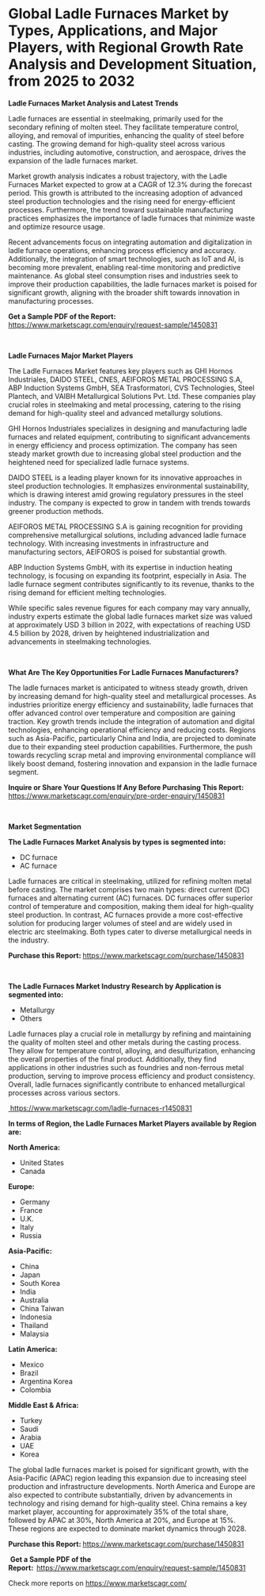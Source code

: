 <p><h1>Global Ladle Furnaces Market by Types, Applications, and Major Players, with Regional Growth Rate Analysis and Development Situation, from 2025 to 2032</h1></p><p><strong>Ladle Furnaces Market Analysis and Latest Trends</strong></p>
<p><p>Ladle furnaces are essential in steelmaking, primarily used for the secondary refining of molten steel. They facilitate temperature control, alloying, and removal of impurities, enhancing the quality of steel before casting. The growing demand for high-quality steel across various industries, including automotive, construction, and aerospace, drives the expansion of the ladle furnaces market.</p><p>Market growth analysis indicates a robust trajectory, with the Ladle Furnaces Market expected to grow at a CAGR of 12.3% during the forecast period. This growth is attributed to the increasing adoption of advanced steel production technologies and the rising need for energy-efficient processes. Furthermore, the trend toward sustainable manufacturing practices emphasizes the importance of ladle furnaces that minimize waste and optimize resource usage.</p><p>Recent advancements focus on integrating automation and digitalization in ladle furnace operations, enhancing process efficiency and accuracy. Additionally, the integration of smart technologies, such as IoT and AI, is becoming more prevalent, enabling real-time monitoring and predictive maintenance. As global steel consumption rises and industries seek to improve their production capabilities, the ladle furnaces market is poised for significant growth, aligning with the broader shift towards innovation in manufacturing processes.</p></p>
<p><strong>Get a Sample PDF of the Report:&nbsp;</strong> <a href="https://www.marketscagr.com/enquiry/request-sample/1450831?utm_campaign=3168&utm_medium=2&utm_source=Github&utm_content=ia&utm_term=11042025&utm_id=ladle-furnaces">https://www.marketscagr.com/enquiry/request-sample/1450831</a></p>
<p>&nbsp;</p>
<p><strong>Ladle Furnaces Major Market Players</strong></p>
<p><p>The Ladle Furnaces Market features key players such as GHI Hornos Industriales, DAIDO STEEL, CNES, AEIFOROS METAL PROCESSING S.A, ABP Induction Systems GmbH, SEA Trasformatori, CVS Technologies, Steel Plantech, and VAIBH Metallurgical Solutions Pvt. Ltd. These companies play crucial roles in steelmaking and metal processing, catering to the rising demand for high-quality steel and advanced metallurgy solutions.</p><p>GHI Hornos Industriales specializes in designing and manufacturing ladle furnaces and related equipment, contributing to significant advancements in energy efficiency and process optimization. The company has seen steady market growth due to increasing global steel production and the heightened need for specialized ladle furnace systems.</p><p>DAIDO STEEL is a leading player known for its innovative approaches in steel production technologies. It emphasizes environmental sustainability, which is drawing interest amid growing regulatory pressures in the steel industry. The company is expected to grow in tandem with trends towards greener production methods.</p><p>AEIFOROS METAL PROCESSING S.A is gaining recognition for providing comprehensive metallurgical solutions, including advanced ladle furnace technology. With increasing investments in infrastructure and manufacturing sectors, AEIFOROS is poised for substantial growth.</p><p>ABP Induction Systems GmbH, with its expertise in induction heating technology, is focusing on expanding its footprint, especially in Asia. The ladle furnace segment contributes significantly to its revenue, thanks to the rising demand for efficient melting technologies.</p><p>While specific sales revenue figures for each company may vary annually, industry experts estimate the global ladle furnaces market size was valued at approximately USD 3 billion in 2022, with expectations of reaching USD 4.5 billion by 2028, driven by heightened industrialization and advancements in steelmaking technologies.</p></p>
<p>&nbsp;</p>
<p><strong>What Are The Key Opportunities For Ladle Furnaces Manufacturers?</strong></p>
<p><p>The ladle furnaces market is anticipated to witness steady growth, driven by increasing demand for high-quality steel and metallurgical processes. As industries prioritize energy efficiency and sustainability, ladle furnaces that offer advanced control over temperature and composition are gaining traction. Key growth trends include the integration of automation and digital technologies, enhancing operational efficiency and reducing costs. Regions such as Asia-Pacific, particularly China and India, are projected to dominate due to their expanding steel production capabilities. Furthermore, the push towards recycling scrap metal and improving environmental compliance will likely boost demand, fostering innovation and expansion in the ladle furnace segment.</p></p>
<p><strong>Inquire or Share Your Questions If Any Before Purchasing This Report:</strong> <a href="https://www.marketscagr.com/enquiry/pre-order-enquiry/1450831?utm_campaign=3168&utm_medium=2&utm_source=Github&utm_content=ia&utm_term=11042025&utm_id=ladle-furnaces">https://www.marketscagr.com/enquiry/pre-order-enquiry/1450831</a></p>
<p>&nbsp;</p>
<p><strong>Market Segmentation</strong></p>
<p><strong>The Ladle Furnaces Market Analysis by types is segmented into:</strong></p>
<p><ul><li>DC furnace</li><li>AC furnace</li></ul></p>
<p><p>Ladle furnaces are critical in steelmaking, utilized for refining molten metal before casting. The market comprises two main types: direct current (DC) furnaces and alternating current (AC) furnaces. DC furnaces offer superior control of temperature and composition, making them ideal for high-quality steel production. In contrast, AC furnaces provide a more cost-effective solution for producing larger volumes of steel and are widely used in electric arc steelmaking. Both types cater to diverse metallurgical needs in the industry.</p></p>
<p><strong>Purchase this Report:&nbsp;</strong><a href="https://www.marketscagr.com/purchase/1450831?utm_campaign=3168&utm_medium=2&utm_source=Github&utm_content=ia&utm_term=11042025&utm_id=ladle-furnaces">https://www.marketscagr.com/purchase/1450831</a></p>
<p>&nbsp;</p>
<p><strong>The Ladle Furnaces Market Industry Research by Application is segmented into:</strong></p>
<p><ul><li>Metallurgy</li><li>Others</li></ul></p>
<p><p>Ladle furnaces play a crucial role in metallurgy by refining and maintaining the quality of molten steel and other metals during the casting process. They allow for temperature control, alloying, and desulfurization, enhancing the overall properties of the final product. Additionally, they find applications in other industries such as foundries and non-ferrous metal production, serving to improve process efficiency and product consistency. Overall, ladle furnaces significantly contribute to enhanced metallurgical processes across various sectors.</p></p>
<p><a href="https://www.marketscagr.com/ladle-furnaces-r1450831?utm_campaign=3168&utm_medium=2&utm_source=Github&utm_content=ia&utm_term=11042025&utm_id=ladle-furnaces">&nbsp;https://www.marketscagr.com/ladle-furnaces-r1450831</a></p>
<p><strong>In terms of Region, the Ladle Furnaces Market Players available by Region are:</strong></p>
<p>
    <p> <strong> North America: </strong>
        <ul>
            <li>United States</li>
            <li>Canada</li>
        </ul>
        </p> 
    <p> <strong> Europe: </strong>
        <ul>
            <li>Germany</li>
            <li>France</li>
            <li>U.K.</li>
            <li>Italy</li>
            <li>Russia</li>
        </ul>
        </p> 
    <p> <strong> Asia-Pacific: </strong>
        <ul>
            <li>China</li>
            <li>Japan</li>
            <li>South Korea</li>
            <li>India</li>
            <li>Australia</li>
            <li>China Taiwan</li>
            <li>Indonesia</li>
            <li>Thailand</li>
            <li>Malaysia</li>
        </ul>
        </p> 
    <p> <strong> Latin America: </strong>
        <ul>
            <li>Mexico</li>
            <li>Brazil</li>
            <li>Argentina Korea</li>
            <li>Colombia</li>
        </ul>
        </p> 
    <p> <strong> Middle East & Africa: </strong>
        <ul>
            <li>Turkey</li>
            <li>Saudi</li>
            <li>Arabia</li>
            <li>UAE</li>
            <li>Korea</li>
        </ul>
    </p>
    </p>
<p><p>The global ladle furnaces market is poised for significant growth, with the Asia-Pacific (APAC) region leading this expansion due to increasing steel production and infrastructure developments. North America and Europe are also expected to contribute substantially, driven by advancements in technology and rising demand for high-quality steel. China remains a key market player, accounting for approximately 35% of the total share, followed by APAC at 30%, North America at 20%, and Europe at 15%. These regions are expected to dominate market dynamics through 2028.</p></p>
<p><strong>Purchase this Report: </strong><a href="https://www.marketscagr.com/purchase/1450831?utm_campaign=3168&utm_medium=2&utm_source=Github&utm_content=ia&utm_term=11042025&utm_id=ladle-furnaces">https://www.marketscagr.com/purchase/1450831</a></p>
<p>&nbsp;<strong>Get a Sample PDF of the Report:&nbsp;&nbsp;</strong><a href="https://www.marketscagr.com/enquiry/request-sample/1450831?utm_campaign=3168&utm_medium=2&utm_source=Github&utm_content=ia&utm_term=11042025&utm_id=ladle-furnaces">https://www.marketscagr.com/enquiry/request-sample/1450831</a></p>
<p><strong></strong></p>
<p>Check more reports on <a href="https://www.marketscagr.com/?utm_campaign=3168&utm_medium=2&utm_source=Github&utm_content=ia&utm_term=11042025&utm_id=ladle-furnaces">https://www.marketscagr.com/</a></p>